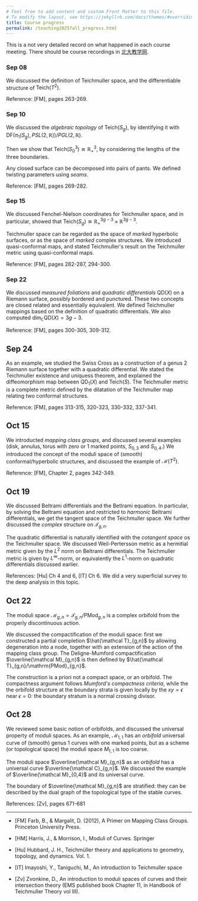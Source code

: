 ```yaml
---
# Feel free to add content and custom Front Matter to this file.
# To modify the layout, see https://jekyllrb.com/docs/themes/#overriding-theme-defaults
title: Course progress
permalink: /teaching2025fall_progress.html
---
```


<style>
  #main {
    font-size: 85%; /* Adjust this percentage as you like */
  }
</style>

This is a not very detailed record on what happened in each course meeting. There should be course recordings in [北大教学网](https://course.pku.edu.cn).

### Sep 08

We discussed the definition of Teichmuller space, and the differentiable structure of $\mathrm{Teich}(T^2)$. 

Reference: [FM], pages 263-269. 


### Sep 10

We discussed the *algebraic topology* of $\mathrm{Teich}(S_g)$, by identifying it with $\mathrm{DF}(\pi_1(S_g),PSL(2,\mathbb R))/PGL(2,\mathbb R)$.

Then we show that $\mathrm{Teich}(S_0^3)\cong\mathbb R^3_+$, by considering the lengths of the three boundaries.

Any closed surface can be decomposed into pairs of pants. We defined twisting parameters using *seams*. 

Reference: [FM], pages 269-282.

### Sep 15

We discussed Fenchel-Nielson coordinates for Teichmuller space, and in particular, showed that $\mathrm{Teich}(S_g)\cong \mathbb R^{3g-3}_+\times \mathbb R^{3g-3}$.

Teichmuller space can be regarded as the space of *marked* hyperbolic surfaces, or as the space of *marked* complex structures. We introduced quasi-conformal maps, and stated Teichmuller's result on the Teichmuller metric using quasi-conformal maps.

Reference: [FM], pages 282-287, 294-300.

### Sep 22

We discussed *measured foliations* and *quadratic differentials* $\mathrm{QD}(X)$ on a Riemann surface, possibly bordered and punctured. These two concepts are closed related and essentially equivalent. We defined Teichmuller mappings based on the definition of quadratic differentials. We also computed $\mathrm{dim}_{\mathbb C} \mathrm{QD}(X)=3g-3$. 

Reference: [FM], pages 300-305, 309-312.

## Sep 24

As an example, we studied the Swiss Cross as a construction of a genus $2$ Riemann surface together with a quadratic differential. We stated the Teichmuller existence and uniquess theorem, and explained the diffeomorphism map between $\mathrm{QD}_1(X)$ and $\mathrm{Teich}(S)$. The Teichmuller metric is a complete metric defined by the dilatation of the Teichmuller map relating two conformal structures. 

Reference: [FM], pages 313-315, 320-323, 330-332, 337-341.

## Oct 15

We introducted *mapping class groups*, and discussed several examples (disk, annulus, torus with zero or $1$ marked points, $S_{0,3}$ and $S_{0,4}$.) We introduced the concept of the moduli space of (smooth) conformal/hyperbolic structures, and discussed the example of $\mathcal M(T^2)$.

Reference: [FM], Chapter 2, pages 342-349.

## Oct 19

We discussed Beltrami differentials and the Betlrami equation. In particular, by solving the Beltrami equation and restricted to *harmonic* Beltrami differentials, we get the tangent space of the Teichmuller space. We further discussed the *complex* structure on $\mathcal T_{g,n}$.

The quadratic differential is naturally identified with the *cotangent space* os the Teichmuller space. We discussed Weil-Pertersson metric as a hermitial metric given by the $L^2$ norm on Beltrami differentials. The Teichmuller metric is given by $L^\infty$-norm, or equivalently the $L^1$-norm on quadratic differentials discussed earlier.

References: [Hu] Ch 4 and 6, [IT] Ch 6. We did a very superficial survey to the deep analysis in this topic.

## Oct 22

The moduli space $\mathcal M_{g,n}=\mathcal T_{g,n}/\mathrm{PMod}_{g,n}$ is a complex orbifold from the properly discontinuous action.

We discussed the compactification of the moduli space: first we constructed a partial completion $\hat{\mathcal T}_{g,n}$ by allowing degeneration into a node, together with an extension of the action of the mapping class group. The Deligne-Mumford compactification $\overline{\mathcal M}_{g,n}$ is then defined by $\hat{\mathcal T}_{g,n}/\mathrm{PMod}_{g,n}$.

The construction is a priori not a compact space, or an orbifold. The compactness argument follows *Mumford's compactness criteria*, while the the orbifold structure at the boundary strata is given locally by the $xy=\epsilon$ near $\epsilon=0$: the boundary stratum is a normal crossing divisor. 




## Oct 28

We reviewed some basic notion of orbifolds, and discussed the universal property of moduli spaces. As an example, $\mathcal M_{1,1}$ has an *orbifold* universal curve of (smooth) genus $1$ curves with one marked points, but as a scheme (or topological space) the moduli space $M_{1,1}$ is too coarse.

The moduli space $\overline{\mathcal M}_{g,n}$ as an *orbifold* has a universal curve $\overline{\mathcal C}_{g,n}$. We discussed the example of $\overline{\mathcal M}_{0,4}$ and its universal curve.

The boundary of $\overline{\mathcal M}_{g,n}$ are stratified: they can be described by the dual graph of the topological type of the stable curves.  

References: [Zv], pages 671-681


---

- [FM] Farb, B., & Margalit, D. (2012), A Primer on Mapping Class Groups. Princeton University Press.

- [HM] Harris, J., & Morrison, I., Moduli of Curves. Springer

- [Hu] Hubbard, J. H., Teichmüller theory and applications to geometry, topology, and dynamics. Vol. 1.

- [IT] Imayoshi, Y., Taniguchi, M., An  introduction to Teichmuller space

- [Zv] Zvonkine, D., An introduction to moduli spaces of curves and their intersection theory (EMS published book Chapter 11, in Handbook of Teichmuller Theory vol III).